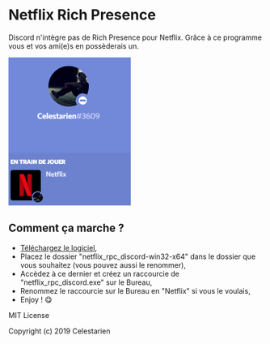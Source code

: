 # Netflix Rich Presence

Discord n'intègre pas de Rich Presence pour Netflix. Grâce à ce programme vous et vos ami(e)s en possèderais un.

![Netflix Rich Presence](img/Capture.PNG)

## Comment ça marche ?

* [Téléchargez le logiciel](https://mega.nz/#F!Np4XVSLb!M25yI71xIDNYkwnfukEsdA),
* Placez le dossier "netflix_rpc_discord-win32-x64" dans le dossier que vous souhaitez (vous pouvez aussi le renommer),
* Accèdez à ce dernier et créez un raccourcie de "netflix_rpc_discord.exe" sur le Bureau,
* Renommez le raccourcie sur le Bureau en "Netflix" si vous le voulais,
* Enjoy ! 😋
  
    
MIT License

Copyright (c) 2019 Celestarien

